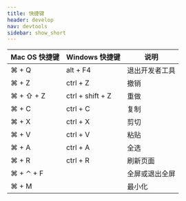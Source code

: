 ```yaml
---
title: 快捷键
header: develop
nav: devtools
sidebar: show_short
---
```



|Mac OS 快捷键 | Windows 快捷键 | 说明 |
|---|---|---|
| ⌘ + Q | alt + F4 | 退出开发者工具 |
| ⌘ + Z | ctrl + Z | 撤销 |
| ⌘ + ⇧ + Z | ctrl + shift + Z | 重做 |
| ⌘ + C | ctrl + C | 复制 |
| ⌘ + X | ctrl + X | 剪切 |
| ⌘ + V | ctrl + V | 粘贴 |
| ⌘ + A | ctrl + A | 全选 |
| ⌘ + R | ctrl + R | 刷新页面 |
| ⌘ + ⌃ + F |  | 全屏或退出全屏 |
| ⌘ + M |  | 最小化 |
